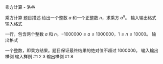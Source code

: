 



乘方计算 - 洛谷














乘方计算
题目描述
给出一个整数 $a$ 和一个正整数 $n$，求乘方 $a^n$。
输入输出格式
输入格式

一行，包含两个整数 $a$ 和 $n$。$-1000000 \le a \le 1000000$，$1 \le n \le 10000$。
输出格式

一个整数，即乘方结果。题目保证最终结果的绝对值不超过 $1000000$。
输入输出样例
输入样例 #1
2 3
输出样例 #1
8







